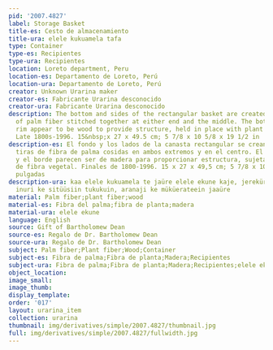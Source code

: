 ```yaml
---
pid: '2007.4827'
label: Storage Basket
title-es: Cesto de almacenamiento
title-ura: elele kukuamela tafa
type: Container
type-es: Recipientes
type-ura: Recipientes
location: Loreto department, Peru
location-es: Departamento de Loreto, Perú
location-ura: Departamento de Loreto, Perú
creator: Unknown Urarina maker
creator-es: Fabricante Urarina desconocido
creator-ura: Fabricante Urarina desconocido
description: The bottom and sides of the rectangular basket are created from strips
  of palm fiber stitched together at either end and the middle. The bottom edge and
  rim appear to be wood to provide structure, held in place with plant fiber string.
  Late 1800s-1996. 15&nbsp;x 27 x 49.5 cm; 5 7/8 x 10 5/8 x 19 1/2 in
description-es: El fondo y los lados de la canasta rectangular se crean a partir de
  tiras de fibra de palma cosidas en ambos extremos y en el centro. El borde inferior
  y el borde parecen ser de madera para proporcionar estructura, sujetados con cuerdas
  de fibra vegetal. Finales de 1800-1996. 15 x 27 x 49,5 cm; 5 7/8 x 10 5/8 x 19 1/2
  pulgadas
description-ura: kaa elele kukuamela te jaüre elele ekune kaje, jerekürüane tabainejein,
  inuri ke sitüüsiin tukukuin, aranaji ke müküerateein jaaüre
material: Palm fiber;plant fiber;wood
material-es: Fibra del palma;fibra de planta;madera
material-ura: elele ekune
language: English
source: Gift of Bartholomew Dean
source-es: Regalo de Dr. Bartholomew Dean
source-ura: Regalo de Dr. Bartholomew Dean
subject: Palm fiber;Plant fiber;Wood;Container
subject-es: Fibra de palma;Fibra de planta;Madera;Recipientes
subject-ura: Fibra de palma;Fibra de planta;Madera;Recipientes;elele ekune
object_location:
image_small:
image_thumb:
display_template:
order: '017'
layout: urarina_item
collection: urarina
thumbnail: img/derivatives/simple/2007.4827/thumbnail.jpg
full: img/derivatives/simple/2007.4827/fullwidth.jpg
---
```


